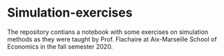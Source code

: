 # Simulation-exercises
The repository contians a notebook with some exercises on simulation methods as they were taught by Prof. Flachaire at Aix-Marseille School of Economics in the fall semester 2020.
